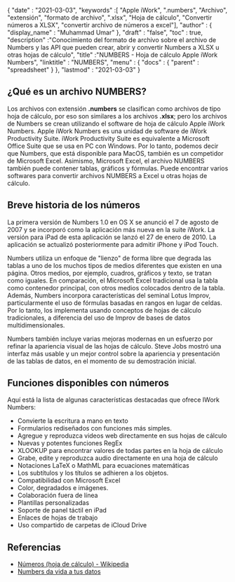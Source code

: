 {
  "date" : "2021-03-03",
  "keywords" :[ "Apple iWork", ".numbers", "Archivo", "extensión", "formato de archivo", ".xlsx", "Hoja de cálculo", "Convertir números a XLSX", "convertir archivo de números a excel"],
  "author" : {
    "display_name" : "Muhammad Umar"
},
  "draft" : "false",
  "toc" : true,
  "description" :"Conocimiento del formato de archivo sobre el archivo de Numbers y las API que pueden crear, abrir y convertir Numbers a XLSX u otras hojas de cálculo",
  "title" :"NUMBERS - Hoja de cálculo Apple iWork Numbers",
  "linktitle" : "NUMBERS",
  "menu" : {
    "docs" : {
      "parent" : "spreadsheet"
}
},
  "lastmod" : "2021-03-03"
}

## ¿Qué es un archivo NUMBERS? ##

Los archivos con extensión **.numbers** se clasifican como archivos de tipo hoja de cálculo, por eso son similares a los archivos **.xlsx**; pero los archivos de Numbers se crean utilizando el software de hoja de cálculo Apple iWork Numbers. Apple iWork Numbers es una unidad de software de iWork Productivity Suite. iWork Productivity Suite es equivalente a Microsoft Office Suite que se usa en PC con Windows. Por lo tanto, podemos decir que Numbers, que está disponible para MacOS, también es un competidor de Microsoft Excel. Asimismo, Microsoft Excel, el archivo NUMBERS también puede contener tablas, gráficos y fórmulas. Puede encontrar varios softwares para convertir archivos NUMBERS a Excel u otras hojas de cálculo.


## Breve historia de los números ##

La primera versión de Numbers 1.0 en OS X se anunció el 7 de agosto de 2007 y se incorporó como la aplicación más nueva en la suite iWork. La versión para iPad de esta aplicación se lanzó el 27 de enero de 2010. La aplicación se actualizó posteriormente para admitir iPhone y iPod Touch.

Numbers utiliza un enfoque de "lienzo" de forma libre que degrada las tablas a uno de los muchos tipos de medios diferentes que existen en una página. Otros medios, por ejemplo, cuadros, gráficos y texto, se tratan como iguales. En comparación, el Microsoft Excel tradicional usa la tabla como contenedor principal, con otros medios colocados dentro de la tabla. Además, Numbers incorpora características del seminal Lotus Improv, particularmente el uso de fórmulas basadas en rangos en lugar de celdas. Por lo tanto, los implementa usando conceptos de hojas de cálculo tradicionales, a diferencia del uso de Improv de bases de datos multidimensionales.

Numbers también incluye varias mejoras modernas en un esfuerzo por refinar la apariencia visual de las hojas de cálculo. Steve Jobs mostró una interfaz más usable y un mejor control sobre la apariencia y presentación de las tablas de datos, en el momento de su demostración inicial.

## Funciones disponibles con números ##
Aquí está la lista de algunas características destacadas que ofrece IWork Numbers:

- Convierte la escritura a mano en texto
- Formularios rediseñados con funciones más simples.
- Agregue y reproduzca videos web directamente en sus hojas de cálculo
- Nuevas y potentes funciones RegEx
- XLOOKUP para encontrar valores de todas partes en la hoja de cálculo
- Grabe, edite y reproduzca audio directamente en una hoja de cálculo
- Notaciones LaTeX o MathML para ecuaciones matemáticas
- Los subtítulos y los títulos se adhieren a los objetos.
- Compatibilidad con Microsoft Excel
- Color, degradados e imágenes.
- Colaboración fuera de línea
- Plantillas personalizadas
- Soporte de panel táctil en iPad
- Enlaces de hojas de trabajo
- Uso compartido de carpetas de iCloud Drive


## Referencias ##

* [Números (hoja de cálculo) - Wikipedia](https://en.wikipedia.org/wiki/Numbers_(spreadsheet))
* [Numbers da vida a tus datos](https://www.apple.com/numbers/)


